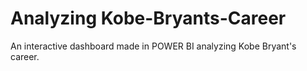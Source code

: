 # Analyzing Kobe-Bryants-Career

An interactive dashboard made in POWER BI analyzing Kobe Bryant's career.

